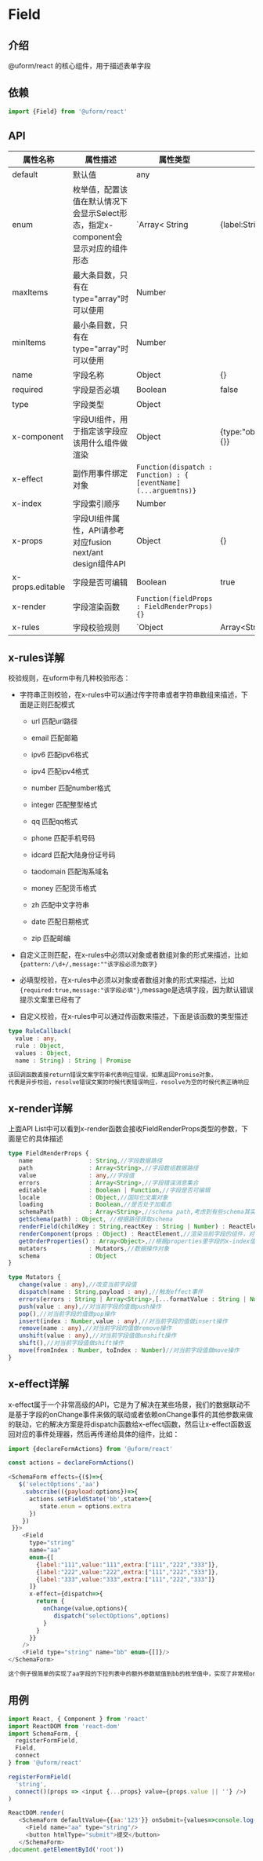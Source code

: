 # Field

## 介绍

@uform/react 的核心组件，用于描述表单字段

## 依赖

```javascript
import {Field} from '@uform/react'
```

## API

| 属性名称 | 属性描述 | 属性类型 | 默认值 |  |
| ---- | ---- | ---- | --- | --- |
| default | 默认值 | any |  |  |
| enum | 枚举值，配置该值在默认情况下会显示Select形态，指定x-component会显示对应的组件形态 | `Array< String | {label:String,value:any}>` | \[] |  |
| maxItems | 最大条目数，只有在type="array"时可以使用 | Number |  |  |
| minItems | 最小条目数，只有在type="array"时可以使用 | Number |  |  |
| name | 字段名称 | Object | {} |  |
| required | 字段是否必填 | Boolean | false |  |
| type | 字段类型 | Object |  |  |
| x-component | 字段UI组件，用于指定该字段应该用什么组件做渲染 | Object | {type:"object",properties:{}} |  |
| x-effect | 副作用事件绑定对象 | `Function(dispatch : Function) : {    [eventName](...arguemtns)}` |  |  |
| x-index | 字段索引顺序 | Number |  |  |
| x-props | 字段UI组件属性，API请参考对应fusion next/ant design组件API | Object | {} |  |
| x-props.editable | 字段是否可编辑 | Boolean | true |  |
| x-render | 字段渲染函数 | `Function(fieldProps : FieldRenderProps){}` |  |  |
| x-rules | 字段校验规则 | `Object | Array<String | Object | Function> | String | Function` |  |  |

## x-rules详解

校验规则，在uform中有几种校验形态：

- 字符串正则校验，在x-rules中可以通过传字符串或者字符串数组来描述，下面是正则匹配模式

  - url 匹配url路径

  - email 匹配邮箱

  - ipv6 匹配ipv6格式

  - ipv4 匹配ipv4格式

  - number 匹配number格式

  - integer 匹配整型格式

  - qq 匹配qq格式

  - phone 匹配手机号码

  - idcard 匹配大陆身份证号码

  - taodomain 匹配淘系域名

  - money 匹配货币格式

  - zh 匹配中文字符串

  - date 匹配日期格式

  - zip 匹配邮编

- 自定义正则匹配，在x-rules中必须以对象或者数组对象的形式来描述，比如`{pattern:/\d+/,message:""该字段必须为数字}`

- 必填型校验，在x-rules中必须以对象或者数组对象的形式来描述，比如`{required:true,message:"该字段必填"}`,message是选填字段，因为默认错误提示文案里已经有了

- 自定义校验，在x-rules中可以通过传函数来描述，下面是该函数的类型描述

```typescript
type RuleCallback(
  value : any,
  rule : Object,
  values : Object,
  name : String) : String | Promise

该回调函数直接return错误文案字符串代表响应错误，如果返回Promise对象，
代表是异步校验，resolve错误文案的时候代表错误响应，resolve为空的时候代表正确响应
```

## x-render详解

上面API List中可以看到x-render函数会接收FieldRenderProps类型的参数，下面是它的具体描述

```typescript
type FieldRenderProps {
   name                : String,//字段数据路径
   path                : Array<String>,//字段数组数据路径
   value               : any,//字段值
   errors              : Array<String>,//字段错误消息集合
   editable            : Boolean | Function,//字段是否可编辑
   locale              : Object,//国际化文案对象
   loading             : Boolean,//是否处于加载态
   schemaPath          : Array<String>,//schema path,考虑到有些schema其实是不占数据路径的，所以这个路径是真实路径
   getSchema(path) : Object, //根据路径获取schema
   renderField(childKey : String,reactKey : String | Number) : ReactElement,//根据childKey渲染当前字段的子字段
   renderComponent(props : Object) : ReactElement,//渲染当前字段的组件，对于x-render来说，可以借助它快速实现渲染包装功能
   getOrderProperties() : Array<Object>,//根据properties里字段的x-index值求出排序后的properties
   mutators            : Mutators,//数据操作对象
   schema              : Object   
}

type Mutators {
   change(value : any),//改变当前字段值
   dispatch(name : String,payload : any),//触发effect事件
   errors(errors : String | Array<String>,[...formatValue : String | Number]),//设置当前字段的错误消息
   push(value : any),//对当前字段的值做push操作
   pop(),//对当前字段的值做pop操作
   insert(index : Number,value : any),//对当前字段的值做insert操作
   remove(name : any),//对当前字段的值做remove操作
   unshift(value : any),//对当前字段值做unshift操作
   shift(),//对当前字段值做shift操作
   move(fromIndex : Number, toIndex : Number)//对当前字段值做move操作
}
```

## x-effect详解

x-effect属于一个非常高级的API，它是为了解决在某些场景，我们的数据联动不是基于字段的onChange事件来做的联动或者依赖onChange事件的其他参数来做的联动，它的解决方案是将dispatch函数给x-effect函数，然后让x-effect函数返回对应的事件处理器，然后再传递给具体的组件，比如：

```javascript
import {declareFormActions} from '@uform/react'

const actions = declareFormActions()

<SchemaForm effects={($)=>{
   $('selectOptions','aa')
    .subscribe(({payload:options})=>{
      actions.setFieldState('bb',state=>{
         state.enum = options.extra
      })
    })
 }}>
    <Field 
      type="string" 
      name="aa"
      enum={[
        {label:"111",value:"111",extra:["111","222","333"]},
        {label:"222",value:"222",extra:["111","222","333"]},
        {label:"333",value:"333",extra:["111","222","333"]}
      ]}
      x-effect={dispatch=>{
        return {
          onChange(value,options){
             dispatch("selectOptions",options)
          }
        }
      }}
    />
    <Field type="string" name="bb" enum={[]}/>
</SchemaForm>

这个例子很简单的实现了aa字段的下拉列表中的额外参数赋值到bb的枚举值中，实现了非常规onChange的值联动
```

## 用例

```javascript
import React, { Component } from 'react'
import ReactDOM from 'react-dom'
import SchemaForm, {
  registerFormField,
  Field,  
  connect
} from '@uform/react'

registerFormField(
  'string',
  connect()(props => <input {...props} value={props.value || ''} />)
)

ReactDOM.render(
   <SchemaForm defaultValue={{aa:'123'}} onSubmit={values=>console.log(values)}>
     <Field name="aa" type="string"/>
     <button htmlType="submit">提交</button>
   </SchemaForm>
,document.getElementById('root'))
```
